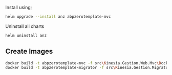 ﻿Install using;

```bash
helm upgrade --install anz abpzerotemplate-mvc
```

Uninstall all charts

```bash
helm uninstall anz
```

## Create Images

```bash
docker build -t abpzerotemplate-mvc -f src\Kinesia.Gestion.Web.Mvc\Dockerfile .
docker build -t abpzerotemplate-migrator -f src\Kinesia.Gestion.Migrator\Dockerfile .
```
